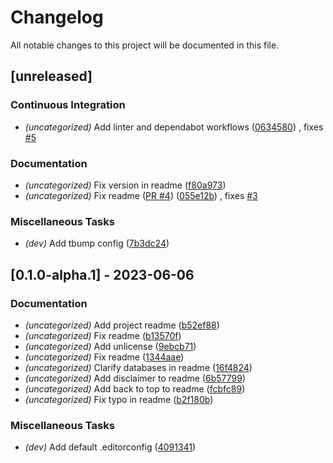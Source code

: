 # Changelog

All notable changes to this project will be documented in this file.

## [unreleased]

### Continuous Integration

- *(uncategorized)* Add linter and dependabot workflows ([0634580](https://github.com/pythoninja/backup-flow/commit/0634580d29b73e53918232545908c1ec64ab9038))
, fixes [#5](https://github.com/pythoninja/backup-flow/issues/5)
### Documentation

- *(uncategorized)* Fix version in readme ([f80a973](https://github.com/pythoninja/backup-flow/commit/f80a9732a6af88dd673bed619392704bec788b0a))
- *(uncategorized)* Fix readme ([PR #4](https://github.com/pythoninja/backup-flow/pull/4)) ([055e12b](https://github.com/pythoninja/backup-flow/commit/055e12b4d457e50a79b80a7fc8ac1b6eaaee64c8))
, fixes [#3](https://github.com/pythoninja/backup-flow/issues/3)
### Miscellaneous Tasks

- *(dev)* Add tbump config ([7b3dc24](https://github.com/pythoninja/backup-flow/commit/7b3dc246c80bb75a3ebf5e25182e803e85e9d121))

## [0.1.0-alpha.1] - 2023-06-06

### Documentation

- *(uncategorized)* Add project readme ([b52ef88](https://github.com/pythoninja/backup-flow/commit/b52ef881627e802ece86ae90678d856eb6e5590f))
- *(uncategorized)* Fix readme ([b13570f](https://github.com/pythoninja/backup-flow/commit/b13570f3b7b0e2e36220d842796c63863df99617))
- *(uncategorized)* Add unlicense ([9ebcb71](https://github.com/pythoninja/backup-flow/commit/9ebcb71ff2084ac066ad6d0c11d23ab130bc2ecd))
- *(uncategorized)* Fix readme ([1344aae](https://github.com/pythoninja/backup-flow/commit/1344aae957ffdf5132b96741e04144f2f396918f))
- *(uncategorized)* Clarify databases in readme ([16f4824](https://github.com/pythoninja/backup-flow/commit/16f482499b4e9e088a7dc405b483d1cb4c248bd3))
- *(uncategorized)* Add disclaimer to readme ([6b57799](https://github.com/pythoninja/backup-flow/commit/6b57799fd56b0b57e37f448cdca6fa0cb0e26398))
- *(uncategorized)* Add back to top to readme ([fcbfc89](https://github.com/pythoninja/backup-flow/commit/fcbfc89809085f47c854f5620ec0b08616e4e090))
- *(uncategorized)* Fix typo in readme ([b2f180b](https://github.com/pythoninja/backup-flow/commit/b2f180bb10ef7b5e3b76db4f7d48874814666c84))

### Miscellaneous Tasks

- *(dev)* Add default .editorconfig ([4091341](https://github.com/pythoninja/backup-flow/commit/409134168c197bcb8359762c308b1f864b0df4c0))

<!-- generated by git-cliff -->
